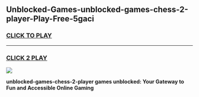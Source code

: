 
## Unblocked-Games-unblocked-games-chess-2-player-Play-Free-5gaci
<h3>
<a href="https://premium76.site?title=unblocked-games-chess-2-player&ref=22A">CLICK TO PLAY</a></h3>
<hr>

<h3>
<a href="https://premium76.site?title=unblocked-games-chess-2-player&ref=22A">CLICK 2 PLAY</a>
  
</h3>

<a href="https://premium76.site?title=unblocked-games-chess-2-player&ref=22A"><img src="https://clearcache.store/games.png"></a>


**unblocked-games-chess-2-player games unblocked: Your Gateway to Fun and Accessible Online Gaming**
